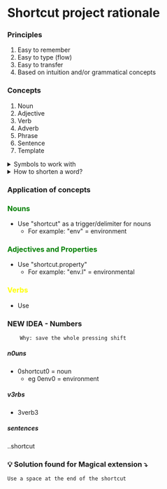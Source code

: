 # Shortcut project rationale

### Principles
1. Easy to remember
2. Easy to type (flow)
3. Easy to transfer
4. Based on intuition and/or grammatical concepts

### Concepts
1. Noun
2. Adjective
3. Verb
4. Adverb
5. Phrase
6. Sentence
7. Template


<details> 
<summary> Symbols to work with </summary>
@
"#
$
%
^
&
()
[]
{}
.
/
;
: 

</details>

<details> 
<summary>How to shorten a word? </summary>
Approximate = aprx
Approximately = aprxly
Approximation = aprxmn 
</details>
 

### Application of concepts

### <font color="green">Nouns</font>
- Use "shortcut" as a trigger/delimiter for nouns
  - For example: "env" = environment

### <font color="green">Adjectives and Properties</font>
- Use "shortcut.property"
    - For example: "env.l" = environmental

### <font color="yellow">Verbs</font>

- Use 



### NEW IDEA - Numbers 
        Why: save the whole pressing shift

##### n0uns

- 0shortcut0 = noun
  - eg 0env0 = environment

##### v3rbs
- 3verb3

##### sentences
  ..shortcut






### 💡 Solution found for Magical extension ⤵️
    Use a space at the end of the shortcut

